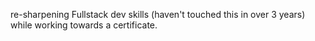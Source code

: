 re-sharpening Fullstack dev skills (haven't touched this in over 3 years) while working towards a certificate.

